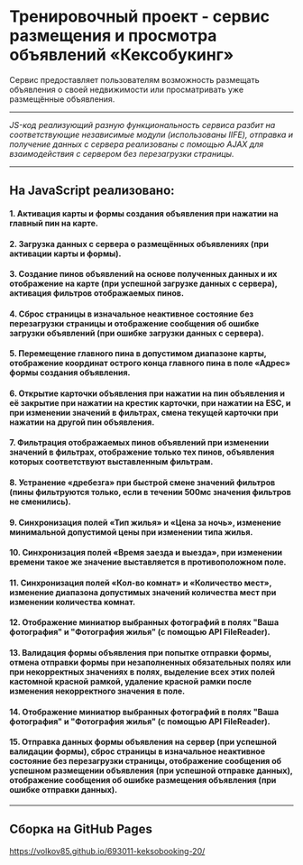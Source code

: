# Тренировочный проект - сервис размещения и просмотра объявлений «Кексобукинг»

Сервис предоставляет пользователям возможность размещать объявления о своей недвижимости или просматривать уже размещённые объявления.

---

_JS-код реализующий разную функциональность сервиса разбит на соответствующие независимые модули (использованы IIFE), отправка и получение данных с сервера реализованы c помощью AJAX для взаимодействия с сервером без перезагрузки страницы._

---

## На JavaScript реализовано:

#### 1. Активация карты и формы создания объявления при нажатии на главный пин на карте.

#### 2. Загрузка данных с сервера о размещённых объявлениях (при активации карты и формы).

#### 3. Cоздание пинов объявлений на основе полученных данных и их отображение на карте (при успешной загрузке данных с сервера), активация фильтров отображаемых пинов.

#### 4. Сброс страницы в изначальное неактивное состояние без перезагрузки страницы и отображение сообщения об ошибке загрузки объявлений (при ошибке загрузки данных с сервера).

#### 5. Перемещение главного пина в допустимом диапазоне карты, отображение координат острого конца главного пина в поле «Адрес» формы создания объявления.

#### 6. Открытие карточки объявления при нажатии на пин объявления и её закрытие при нажатии на крестик карточки, при нажатии на ESC, и при изменении значений в фильтрах, смена текущей карточки при нажатии на другой пин объявления.

#### 7. Фильтрация отображаемых пинов объявлений при изменении значений в фильтрах, отображение только тех пинов, объявления которых соответствуют выставленным фильтрам.

#### 8. Устранение «дребезга» при быстрой смене значений фильтров (пины фильтруются только, если в течении 500мс значения фильтров не сменились).

#### 9. Синхронизация полей «Тип жилья» и «Цена за ночь», изменение минимальной допустимой цены при изменении типа жилья.

#### 10. Синхронизация полей «Время заезда и выезда», при изменении времени такое же значение выставляется в противоположном поле.

#### 11. Синхронизация полей «Кол-во комнат» и «Количество мест», изменение диапазона допустимых значений количества мест при изменении количества комнат.

#### 12. Отображение миниатюр выбранных фотографий в полях "Ваша фотография" и "Фотография жилья" (с помощью API FileReader).

#### 13. Валидация формы объявления при попытке отправки формы, отмена отправки формы при незаполненных обязательных полях или при некорректных значениях в полях, выделение всех этих полей кастомной красной рамкой, удаление красной рамки после изменения некорректного значения в поле.

#### 14. Отображение миниатюр выбранных фотографий в полях "Ваша фотография" и "Фотография жилья" (с помощью API FileReader).

#### 15. Отправка данных формы объявления на сервер (при успешной валидации формы), сброс страницы в изначальное неактивное состояние без перезагрузки страницы, отображение сообщения об успешном размещении объявления (при успешной отправке данных), отображение сообщения об ошибке размещения объявления (при ошибке отправки данных).

---

## Сборка на GitHub Pages
https://volkov85.github.io/693011-keksobooking-20/
